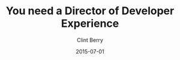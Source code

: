 ---
title: You need a Director of Developer Experience
draft: true
author: Clint Berry
layout: post
date: 2015-07-01  
url: /director-of-developer-experience/
categories:
  - Culture
---